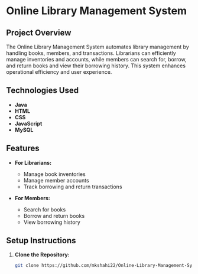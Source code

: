 # Online Library Management System

## Project Overview
The Online Library Management System automates library management by handling books, members, and transactions. Librarians can efficiently manage inventories and accounts, while members can search for, borrow, and return books and view their borrowing history. This system enhances operational efficiency and user experience.

## Technologies Used
- **Java**
- **HTML**
- **CSS**
- **JavaScript**
- **MySQL**

## Features
- **For Librarians:**
  - Manage book inventories
  - Manage member accounts
  - Track borrowing and return transactions

- **For Members:**
  - Search for books
  - Borrow and return books
  - View borrowing history

## Setup Instructions
1. **Clone the Repository:**
   ```bash
   git clone https://github.com/mkshahi22/Online-Library-Management-System.git

